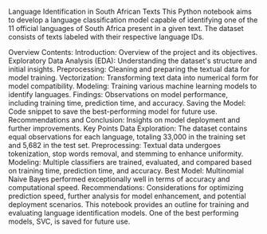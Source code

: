 
Language Identification in South African Texts
This Python notebook aims to develop a language classification model capable of identifying one of the 11 official languages of South Africa present in a given text. The dataset consists of texts labeled with their respective language IDs.

Overview
Contents:
Introduction: Overview of the project and its objectives.
Exploratory Data Analysis (EDA): Understanding the dataset's structure and initial insights.
Preprocessing: Cleaning and preparing the textual data for model training.
Vectorization: Transforming text data into numerical form for model compatibility.
Modeling: Training various machine learning models to identify languages.
Findings: Observations on model performance, including training time, prediction time, and accuracy.
Saving the Model: Code snippet to save the best-performing model for future use.
Recommendations and Conclusion: Insights on model deployment and further improvements.
Key Points
Data Exploration: The dataset contains equal observations for each language, totaling 33,000 in the training set and 5,682 in the test set.
Preprocessing: Textual data undergoes tokenization, stop words removal, and stemming to enhance uniformity.
Modeling: Multiple classifiers are trained, evaluated, and compared based on training time, prediction time, and accuracy.
Best Model: Multinomial Naive Bayes performed exceptionally well in terms of accuracy and computational speed.
Recommendations: Considerations for optimizing prediction speed, further analysis for model enhancement, and potential deployment scenarios.
This notebook provides an outline for training and evaluating language identification models. One of the best performing models, SVC, is saved for future use.
